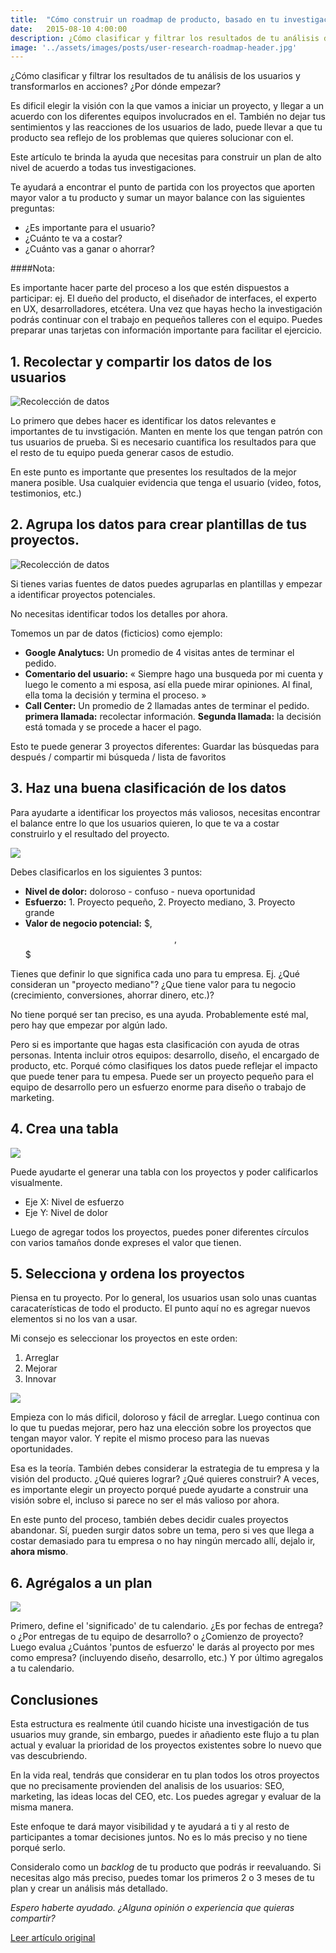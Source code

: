 ```yaml
---
title:  "Cómo construir un roadmap de producto, basado en tu investigación del usuario"
date:   2015-08-10 4:00:00
description: ¿Cómo clasificar y filtrar los resultados de tu análisis de los usuarios y transformarlos en acciones? ¿Por dónde empezar?
image: '../assets/images/posts/user-research-roadmap-header.jpg'
---
```


¿Cómo clasificar y filtrar los resultados de tu análisis de los usuarios y transformarlos en acciones? ¿Por dónde empezar?

Es dificil elegir la visión con la que vamos a iniciar un proyecto, y llegar a un acuerdo con los diferentes equipos involucrados en el. También no dejar tus sentimientos y las reacciones de los usuarios de lado, puede llevar a que tu producto sea reflejo de los problemas que quieres solucionar con el.

Este artículo te brinda la ayuda que necesitas para construir un plan de alto nivel de acuerdo a todas tus investigaciones.

Te ayudará a encontrar el punto de partida con los proyectos que aporten mayor valor a tu producto y sumar un mayor balance con las siguientes preguntas:

- ¿Es importante para el usuario?
- ¿Cuánto te va a costar?
- ¿Cuánto vas a ganar o ahorrar?

####Nota:

Es importante hacer parte del proceso a los que estén dispuestos a participar: ej. El dueño del producto, el diseñador de interfaces, el experto en UX, desarrolladores, etcétera. Una vez que hayas hecho la investigación podrás continuar con el trabajo en pequeños talleres con el equipo. Puedes preparar unas tarjetas con información importante para facilitar el ejercicio.

<!-- ![Proceso](../assets/images/posts/user-research-roadmap-0.jpg) -->

## 1. Recolectar y compartir los datos de los usuarios

![Recolección de datos](../assets/images/posts/user-research-roadmap-1.jpg)

Lo primero que debes hacer es identificar los datos relevantes e importantes de tu invstigación. Manten en mente los que tengan patrón con tus usuarios de prueba. Si es necesario cuantifica los resultados para que el resto de tu equipo pueda generar casos de estudio.

En este punto es importante que presentes los resultados de la mejor manera posible. Usa cualquier evidencia que tenga el usuario (video, fotos, testimonios, etc.) 

## 2. Agrupa los datos para crear plantillas de tus proyectos.

![Recolección de datos](../assets/images/posts/user-research-roadmap-2.jpg)

Si tienes varias fuentes de datos puedes agruparlas en plantillas y empezar a identificar proyectos potenciales.

No necesitas identificar todos los detalles por ahora.

Tomemos un par de datos (ficticios) como ejemplo:

- **Google Analytucs:**
Un promedio de 4 visitas antes de terminar el pedido.
- **Comentario del usuario:**
« Siempre hago una busqueda por mi cuenta y luego le comento a mi esposa, así ella puede mirar opiniones. Al final, ella toma la decisión y termina el proceso. »
- **Call Center:**
Un promedio de 2 llamadas antes de terminar el pedido. **primera llamada:** recolectar información. **Segunda llamada:** la decisión está tomada y se procede a hacer el pago.

Esto te puede generar 3 proyectos diferentes: Guardar las búsquedas para después / compartir mi búsqueda / lista de favoritos

## 3. Haz una buena clasificación  de los datos

Para ayudarte a identificar los proyectos más valiosos, necesitas encontrar el balance entre lo que los usuarios quieren, lo que te va a costar construirlo y el resultado del proyecto.

![](../assets/images/posts/user-research-roadmap-3.jpg)

Debes clasificarlos en los siguientes 3 puntos:

- **Nivel de dolor:** doloroso - confuso - nueva oportunidad
- **Esfuerzo:** 1. Proyecto pequeño, 2. Proyecto mediano, 3. Proyecto grande
- **Valor de negocio potencial:** $, $$, $$$

Tienes que definir lo que significa cada uno para tu empresa. Ej. ¿Qué consideran un "proyecto mediano"? ¿Que tiene valor para tu negocio (crecimiento, conversiones, ahorrar dinero, etc.)?

No tiene porqué ser tan preciso, es una ayuda. Probablemente esté mal, pero hay que empezar por algún lado.

Pero si es importante que hagas esta clasificación con ayuda de otras personas. Intenta incluir otros equipos: desarrollo, diseño, el encargado de producto, etc. Porqué cómo clasifiques los datos puede reflejar el impacto que puede tener para tu empesa. Puede ser un proyecto pequeño para el equipo de desarrollo pero un esfuerzo enorme para diseño o trabajo de marketing.

## 4. Crea una tabla

![](../assets/images/posts/user-research-roadmap-5.jpg)

Puede ayudarte el generar una tabla con los proyectos y poder calificarlos visualmente.

- Eje X: Nivel de esfuerzo
- Eje Y: Nivel de dolor

Luego de agregar todos los proyectos, puedes poner diferentes círculos con varios tamaños donde expreses el valor que tienen.

## 5. Selecciona y ordena los proyectos

Piensa en tu proyecto. Por lo general, los usuarios usan solo unas cuantas caracaterísticas de todo el producto. El punto aquí no es agregar nuevos elementos si no los van a usar.

Mi consejo es seleccionar los proyectos en este orden:

1. Arreglar
2. Mejorar
3. Innovar

![](../assets/images/posts/user-research-roadmap-6.jpg)

Empieza con lo más dificil, doloroso y fácil de arreglar. Luego continua con lo que tu puedas mejorar, pero haz una elección sobre los proyectos que tengan mayor valor. Y repite el mismo proceso para las nuevas oportunidades.

Esa es la teoría. También debes considerar la estrategia de tu empresa y la visión del producto. ¿Qué quieres lograr? ¿Qué quieres construir? A veces, es importante elegir un proyecto porqué puede ayudarte a construir una visión sobre el, incluso si parece no ser el más valioso por ahora.

En este punto del proceso, también debes decidir cuales proyectos abandonar. Sí, pueden surgir datos sobre un tema, pero si ves que llega a costar demasiado para tu empresa o no hay ningún mercado allí, dejalo ir, **ahora mismo**.

## 6. Agrégalos a un plan

![](../assets/images/posts/user-research-roadmap-7.jpg)

Primero, define el 'significado' de tu calendario. ¿Es por fechas de entrega? o ¿Por entregas de tu equipo de desarrollo? o ¿Comienzo de proyecto? Luego evalua ¿Cuántos 'puntos de esfuerzo' le darás al proyecto por mes como empresa? (incluyendo diseño, desarrollo, etc.) Y por último agregalos a tu calendario.

## Conclusiones

Esta estructura es realmente útil cuando hiciste una investigación de tus usuarios muy grande, sin embargo, puedes ir añadiento este flujo a tu plan actual y evaluar la prioridad de los proyectos existentes sobre lo nuevo que vas descubriendo.

En la vida real, tendrás que considerar en tu plan todos los otros proyectos que no precisamente provienden del analisis de los usuarios: SEO, marketing, las ideas locas del CEO, etc. Los puedes agregar y evaluar de la misma manera.

Este enfoque te dará mayor visibilidad y te ayudará a ti y al resto de participantes a tomar decisiones juntos. No es lo más preciso y no tiene porqué serlo.

Consideralo como un _backlog_ de tu producto que podrás ir reevaluando. Si necesitas algo más preciso, puedes tomar los primeros 2 o 3 meses de tu plan y crear un análisis más detallado.

_Espero haberte ayudado. ¿Alguna opinión o experiencia que quieras compartir?_


[Leer artículo original][original]

[original]: http://www.shakeupid.com/how-to-build-a-product-roadmap-based-on-user-research-framework/